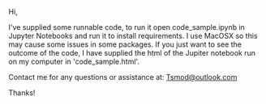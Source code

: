 Hi,

I've supplied some runnable code, to run it open code_sample.ipynb in Jupyter Notebooks and run it to install requirements. I use MacOSX so this may cause some issues in some packages.
If you just want to see the outcome of the code, I have supplied the html of the Jupiter notebook run on my computer in 'code_sample.html'.

Contact me for any questions or assistance at:
Tsmod@outlook.com

Thanks!

